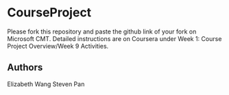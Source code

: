 # CourseProject

Please fork this repository and paste the github link of your fork on Microsoft CMT. Detailed instructions are on Coursera under Week 1: Course Project Overview/Week 9 Activities.


## Authors
Elizabeth Wang
Steven Pan
